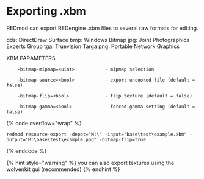 # Exporting .xbm

REDmod can export REDengine .xbm files to several raw formats for editing.

dds: DirectDraw Surface                                                                                                        bmp: Windows Bitmap                                                                                                             jpg: Joint Photographics Experts Group                                                                                  tga: Truevision Targa                                                                                                                 png: Portable Network Graphics

XBM PARAMETERS

```
    -bitmap-mipmap=<uint>           - mipmap selection

    -bitmap-source=<bool>           - export uncooked file (default = false)

    -bitmap-flip=<bool>             - flip texture (default = false)

    -bitmap-gamma=<bool>            - forced gamma setting (default = false)
```

{% code overflow="wrap" %}
```
redmod resource-export -depot="M:\" -input="base\test\example.xbm" -output="M:\base\test\example.png" -bitmap-flip=true
```
{% endcode %}

{% hint style="warning" %}
you can also export textures using the wolvenkit gui (recommended)
{% endhint %}
